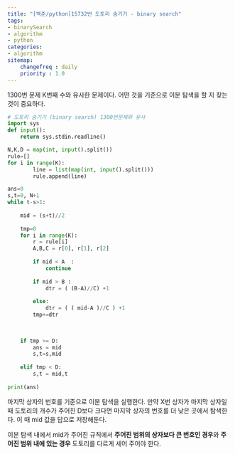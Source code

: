 ```yaml
---
title: "[백준/python]15732번 도토리 숨기기 - binary search"
tags:
- binarySearch
- algorithm
- python
categories:
- algorithm
sitemap:
    changefreq : daily
    priority : 1.0
---
```


1300번 문제 K번째 수와 유사한 문제이다. 어떤 것을 기준으로 이분 탐색을 할 지 찾는 것이 중요하다.

```python
# 도토리 숨기기 (binary search) 1300번문제와 유사
import sys
def input():
    return sys.stdin.readline()

N,K,D = map(int, input().split())
rule=[]
for i in range(K):
        line = list(map(int, input().split()))
        rule.append(line)

ans=0
s,t=0, N+1
while t-s>1:
    
    mid = (s+t)//2
    
    tmp=0
    for i in range(K):
        r = rule[i]
        A,B,C = r[0], r[1], r[2]
        
        if mid < A  : 
            continue
        
        if mid > B :
            dtr = ( (B-A)//C) +1
            
        else:
            dtr = ( ( mid-A )//C ) +1
        tmp+=dtr
    

        
    if tmp >= D:
        ans = mid
        s,t=s,mid
    
    elif tmp < D:
        s,t = mid,t
        
print(ans)
```

마지막 상자의 번호를 기준으로 이분 탐색을 실행한다. 만약 X번 상자가 마지막 상자일 때 도토리의 개수가 주어진 D보다 크다면 마지막 상자의 번호를 더 낮은 곳에서 탐색한다. 이 때 mid 값을 답으로 저장해둔다.

이분 탐색 내에서 mid가 주어진 규칙에서 **주어진 범위의 상자보다 큰 번호인 경우**와 **주어진 범위 내에 있는 경우** 도토리를 다르게 세어 주어야 한다.
